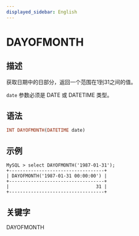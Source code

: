 ```yaml
---
displayed_sidebar: English
---
```


# DAYOFMONTH

## 描述

获取日期中的日部分，返回一个范围在1到31之间的值。

`date` 参数必须是 DATE 或 DATETIME 类型。

## 语法

```Haskell
INT DAYOFMONTH(DATETIME date)
```

## 示例

```Plain
MySQL > select DAYOFMONTH('1987-01-31');
+-----------------------------------+
| DAYOFMONTH('1987-01-31 00:00:00') |
+-----------------------------------+
|                                31 |
+-----------------------------------+
```

## 关键字

DAYOFMONTH